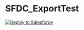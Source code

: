 # SFDC_ExportTest

<a href="http://githubsfdeploy.herokuapp.com?owner=SFDC_Dev&repo=SFDC_ExportTest">
<img alt="Deploy to Salesforce" src="https://raw.githubusercontent.com/afawcett/githubsfdeploy/master/deploy.png">
</a>
